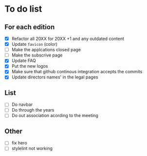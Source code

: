 # To do list

## For each edition

- [x] Refactor all 20XX for 20XX +1 and any outdated content
- [x] Update `favicon` (color)
- [ ] Make the applcations closed page
- [ ] Make the subscrive page
- [x] Update FAQ
- [x] Put the new logos
- [x] Make sure that github continous integration accepts the commits
- [x] Update directors names' in the legal pages

## List

- [ ] Do navbar
- [ ] Do through the years
- [ ] Do out association acording to the meeting

## Other

- [ ] fix hero
- [ ] stylelint not working
